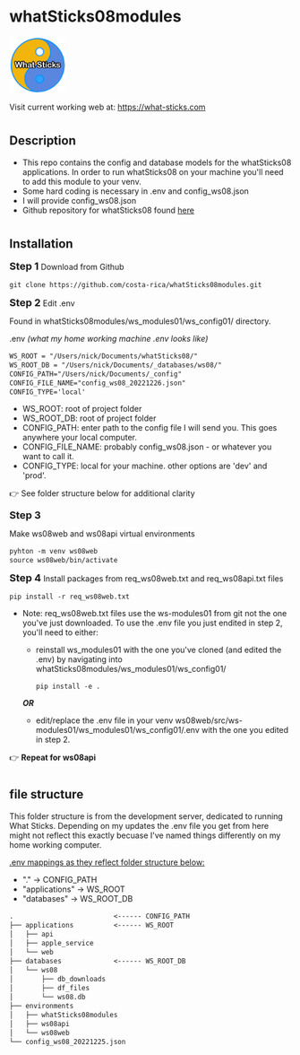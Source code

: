 # whatSticks08modules
<img src="https://github.com/costa-rica/whatSticks08/blob/github-main/web/app_package/static/images/wshLogo_300px_doodle02.png?raw=true" alt="what sticks logo" width="100"/>

Visit current working web at:
https://what-sticks.com

#
## Description
- This repo contains the config and database models for the whatSticks08 applications. In order to run whatSticks08 on your machine you'll need to add this module to your venv.
- Some hard coding is necessary in .env and config_ws08.json
- I will provide config_ws08.json
- Github repository for whatSticks08 found [here](https://github.com/costa-rica/whatSticks08)

#
## Installation
<b><font size=4>Step 1</font></b>
Download from Github
```
git clone https://github.com/costa-rica/whatSticks08modules.git
```

<b><font size=4>Step 2</font></b>
Edit .env 


Found in whatSticks08modules/ws_modules01/ws_config01/ directory.

.env 
_(what my home working machine .env looks like)_
```
WS_ROOT = "/Users/nick/Documents/whatSticks08/"
WS_ROOT_DB = "/Users/nick/Documents/_databases/ws08/"
CONFIG_PATH="/Users/nick/Documents/_config"
CONFIG_FILE_NAME="config_ws08_20221226.json"
CONFIG_TYPE='local'
```
- WS_ROOT: root of project folder
- WS_ROOT_DB: root of project folder
- CONFIG_PATH: enter path to the config file I will send you. This goes anywhere your local computer.
- CONFIG_FILE_NAME: probably config_ws08.json - or whatever you want to call it.
- CONFIG_TYPE: local for your machine. other options are 'dev' and 'prod'.

:point_right: See folder structure below for additional clarity

<b><font size=4>Step 3</font></b>

Make ws08web and ws08api virtual environments
```
pyhton -m venv ws08web
source ws08web/bin/activate
```
<b><font size=4>Step 4</font></b>
Install packages from req_ws08web.txt and req_ws08api.txt files
```
pip install -r req_ws08web.txt
```

* Note: req_ws08web.txt files use the ws-modules01 from git not the one you've just downloaded. To use the .env file you just endited in step 2, you'll need to either:

   - reinstall ws_modules01 with the one you've cloned (and edited the .env) by navigating into whatSticks08modules/ws_modules01/ws_config01/ 

         pip install -e .

  _<b>OR</b>_

  - edit/replace the .env file in your venv ws08web/src/ws-modules01/ws_modules01/ws_config01/.env with the one you edited in step 2.

:point_right: **Repeat for ws08api**

#
## file structure
This folder structure is from the development server, dedicated to running What Sticks. Depending on my updates the .env file you get from here might not reflect this exactly becuase I've named things differently on my home working computer.

<u>.env mappings as they reflect folder structure below:</u>
- "." -> CONFIG_PATH
- "applications" -> WS_ROOT
- "databases" -> WS_ROOT_DB

```
.                         <------ CONFIG_PATH
├── applications          <------ WS_ROOT
│   ├── api
│   ├── apple_service
│   └── web
├── databases             <------ WS_ROOT_DB
│   └── ws08
│       ├── db_downloads
│       ├── df_files
│       └── ws08.db
├── environments
│   ├── whatSticks08modules
│   ├── ws08api
│   └── ws08web
└── config_ws08_20221225.json
```
